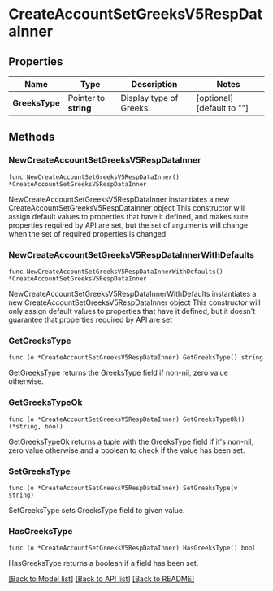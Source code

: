 # CreateAccountSetGreeksV5RespDataInner

## Properties

Name | Type | Description | Notes
------------ | ------------- | ------------- | -------------
**GreeksType** | Pointer to **string** | Display type of Greeks. | [optional] [default to ""]

## Methods

### NewCreateAccountSetGreeksV5RespDataInner

`func NewCreateAccountSetGreeksV5RespDataInner() *CreateAccountSetGreeksV5RespDataInner`

NewCreateAccountSetGreeksV5RespDataInner instantiates a new CreateAccountSetGreeksV5RespDataInner object
This constructor will assign default values to properties that have it defined,
and makes sure properties required by API are set, but the set of arguments
will change when the set of required properties is changed

### NewCreateAccountSetGreeksV5RespDataInnerWithDefaults

`func NewCreateAccountSetGreeksV5RespDataInnerWithDefaults() *CreateAccountSetGreeksV5RespDataInner`

NewCreateAccountSetGreeksV5RespDataInnerWithDefaults instantiates a new CreateAccountSetGreeksV5RespDataInner object
This constructor will only assign default values to properties that have it defined,
but it doesn't guarantee that properties required by API are set

### GetGreeksType

`func (o *CreateAccountSetGreeksV5RespDataInner) GetGreeksType() string`

GetGreeksType returns the GreeksType field if non-nil, zero value otherwise.

### GetGreeksTypeOk

`func (o *CreateAccountSetGreeksV5RespDataInner) GetGreeksTypeOk() (*string, bool)`

GetGreeksTypeOk returns a tuple with the GreeksType field if it's non-nil, zero value otherwise
and a boolean to check if the value has been set.

### SetGreeksType

`func (o *CreateAccountSetGreeksV5RespDataInner) SetGreeksType(v string)`

SetGreeksType sets GreeksType field to given value.

### HasGreeksType

`func (o *CreateAccountSetGreeksV5RespDataInner) HasGreeksType() bool`

HasGreeksType returns a boolean if a field has been set.


[[Back to Model list]](../README.md#documentation-for-models) [[Back to API list]](../README.md#documentation-for-api-endpoints) [[Back to README]](../README.md)



